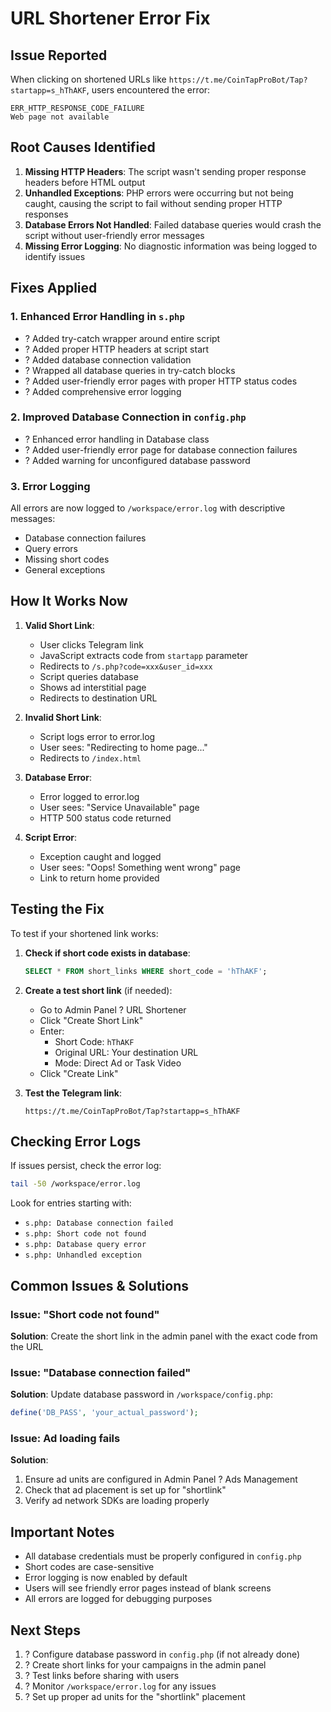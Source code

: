 # URL Shortener Error Fix

## Issue Reported
When clicking on shortened URLs like `https://t.me/CoinTapProBot/Tap?startapp=s_hThAKF`, users encountered the error:
```
ERR_HTTP_RESPONSE_CODE_FAILURE
Web page not available
```

## Root Causes Identified

1. **Missing HTTP Headers**: The script wasn't sending proper response headers before HTML output
2. **Unhandled Exceptions**: PHP errors were occurring but not being caught, causing the script to fail without sending proper HTTP responses
3. **Database Errors Not Handled**: Failed database queries would crash the script without user-friendly error messages
4. **Missing Error Logging**: No diagnostic information was being logged to identify issues

## Fixes Applied

### 1. Enhanced Error Handling in `s.php`
- ? Added try-catch wrapper around entire script
- ? Added proper HTTP headers at script start
- ? Added database connection validation
- ? Wrapped all database queries in try-catch blocks
- ? Added user-friendly error pages with proper HTTP status codes
- ? Added comprehensive error logging

### 2. Improved Database Connection in `config.php`
- ? Enhanced error handling in Database class
- ? Added user-friendly error page for database connection failures
- ? Added warning for unconfigured database password

### 3. Error Logging
All errors are now logged to `/workspace/error.log` with descriptive messages:
- Database connection failures
- Query errors
- Missing short codes
- General exceptions

## How It Works Now

1. **Valid Short Link**:
   - User clicks Telegram link
   - JavaScript extracts code from `startapp` parameter
   - Redirects to `/s.php?code=xxx&user_id=xxx`
   - Script queries database
   - Shows ad interstitial page
   - Redirects to destination URL

2. **Invalid Short Link**:
   - Script logs error to error.log
   - User sees: "Redirecting to home page..."
   - Redirects to `/index.html`

3. **Database Error**:
   - Error logged to error.log
   - User sees: "Service Unavailable" page
   - HTTP 500 status code returned

4. **Script Error**:
   - Exception caught and logged
   - User sees: "Oops! Something went wrong" page
   - Link to return home provided

## Testing the Fix

To test if your shortened link works:

1. **Check if short code exists in database**:
   ```sql
   SELECT * FROM short_links WHERE short_code = 'hThAKF';
   ```

2. **Create a test short link** (if needed):
   - Go to Admin Panel ? URL Shortener
   - Click "Create Short Link"
   - Enter:
     - Short Code: `hThAKF`
     - Original URL: Your destination URL
     - Mode: Direct Ad or Task Video
   - Click "Create Link"

3. **Test the Telegram link**:
   ```
   https://t.me/CoinTapProBot/Tap?startapp=s_hThAKF
   ```

## Checking Error Logs

If issues persist, check the error log:

```bash
tail -50 /workspace/error.log
```

Look for entries starting with:
- `s.php: Database connection failed`
- `s.php: Short code not found`
- `s.php: Database query error`
- `s.php: Unhandled exception`

## Common Issues & Solutions

### Issue: "Short code not found"
**Solution**: Create the short link in the admin panel with the exact code from the URL

### Issue: "Database connection failed"
**Solution**: Update database password in `/workspace/config.php`:
```php
define('DB_PASS', 'your_actual_password');
```

### Issue: Ad loading fails
**Solution**: 
1. Ensure ad units are configured in Admin Panel ? Ads Management
2. Check that ad placement is set up for "shortlink"
3. Verify ad network SDKs are loading properly

## Important Notes

- All database credentials must be properly configured in `config.php`
- Short codes are case-sensitive
- Error logging is now enabled by default
- Users will see friendly error pages instead of blank screens
- All errors are logged for debugging purposes

## Next Steps

1. ? Configure database password in `config.php` (if not already done)
2. ? Create short links for your campaigns in the admin panel
3. ? Test links before sharing with users
4. ? Monitor `/workspace/error.log` for any issues
5. ? Set up proper ad units for the "shortlink" placement
